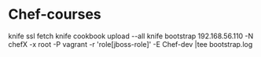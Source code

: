 # Chef-courses
knife ssl fetch
knife cookbook upload --all
knife bootstrap 192.168.56.110 -N chefX -x root -P vagrant -r 'role[jboss-role]' -E Chef-dev |tee bootstrap.log